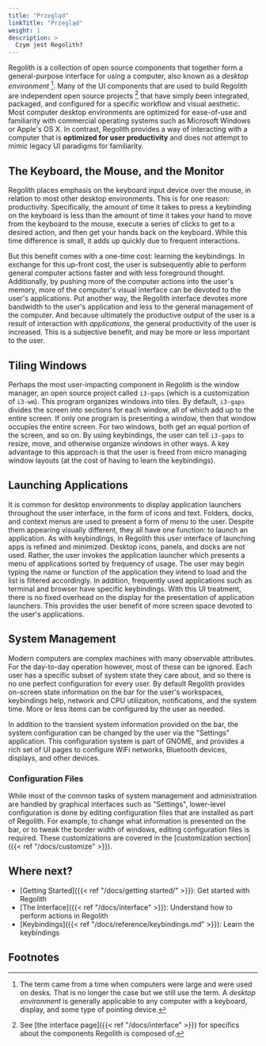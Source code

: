 ```yaml
---
title: "Przegląd"
linkTitle: "Przegląd"
weight: 1
description: >
  Czym jest Regolith?
---
```


Regolith is a collection of open source components that together form a general-purpose interface for using a computer, also known as a _desktop environment_ [^1]. Many of the UI components that are used to build Regolith are independent open source projects [^2] that have simply been integrated, packaged, and configured for a specific workflow and visual aesthetic. Most computer desktop environments are optimized for ease-of-use and familiarity with commercial operating systems such as Microsoft Windows or Apple's OS X. In contrast, Regolith provides a way of interacting with a computer that is **optimized for user productivity** and does not attempt to mimic legacy UI paradigms for familiarity.

## The Keyboard, the Mouse, and the Monitor

Regolith places emphasis on the keyboard input device over the mouse, in relation to most other desktop environments. This is for one reason: productivity. Specifically, the amount of time it takes to press a keybinding on the keyboard is less than the amount of time it takes your hand to move from the keyboard to the mouse, execute a series of clicks to get to a desired action, and then get your hands back on the keyboard. While this time difference is small, it adds up quickly due to frequent interactions.

But this benefit comes with a one-time cost: learning the keybindings. In exchange for this up-front cost, the user is subsequently able to perform general computer actions faster and with less foreground thought. Additionally, by pushing more of the computer actions into the user's memory, more of the computer's visual interface can be devoted to the user's applications. Put another way, the Regolith interface devotes more bandwidth to the user's application and less to the general management of the computer. And because ultimately the productive output of the user is a result of interaction with _applications_, the general productivity of the user is increased. This is a subjective benefit, and may be more or less important to the user.

## Tiling Windows

Perhaps the most user-impacting component in Regolith is the window manager, an open source project called `i3-gaps` (which is a customization of `i3-wm`). This program organizes windows into tiles. By default, `i3-gaps` divides the screen into sections for each window, all of which add up to the entire screen. If only one program is presenting a window, then that window occupies the entire screen. For two windows, both get an equal portion of the screen, and so on. By using keybindings, the user can tell `i3-gaps` to resize, move, and otherwise organize windows in other ways. A key advantage to this approach is that the user is freed from micro managing window layouts (at the cost of having to learn the keybindings).

## Launching Applications

It is common for desktop environments to display application launchers throughout the user interface, in the form of icons and text. Folders, docks, and context menus are used to present a form of menu to the user. Despite them appearing visually different, they all have one function: to launch an application. As with keybindings, in Regolith this user interface of launching apps is refined and minimized. Desktop icons, panels, and docks are not used. Rather, the user invokes the application launcher which presents a menu of applications sorted by frequency of usage. The user may begin typing the name or function of the application they intend to load and the list is filtered accordingly. In addition, frequently used applications such as terminal and browser have specific keybindings. With this UI treatment, there is no fixed overhead on the display for the presentation of application launchers. This provides the user benefit of more screen space devoted to the user's applications.

## System Management

Modern computers are complex machines with many observable attributes. For the day-to-day operation however, most of these can be ignored. Each user has a specific subset of system state they care about, and so there is no one perfect configuration for every user. By default Regolith provides on-screen state information on the bar for the user's workspaces, keybindings help, network and CPU utilization, notifications, and the system time. More or less items can be configured by the user as needed.

In addition to the transient system information provided on the bar, the system configuration can be changed by the user via the "Settings" application. This configuration system is part of GNOME, and provides a rich set of UI pages to configure WiFi networks, Bluetooth devices, displays, and other devices.

### Configuration Files

While most of the common tasks of system management and administration are handled by graphical interfaces such as "Settings", lower-level configuration is done by editing configuration files that are installed as part of Regolith. For example, to change what information is presented on the bar, or to tweak the border width of windows, editing configuration files is required. These customizations are covered in the [customization section]({{< ref "/docs/customize" >}}).

## Where next?

- [Getting Started]({{< ref "/docs/getting started/" >}}): Get started with Regolith
- [The Interface]({{< ref "/docs/interface" >}}): Understand how to perform actions in Regolith
- [Keybindings]({{< ref "/docs/reference/keybindings.md" >}}): Learn the keybindings

## Footnotes

[^1]: The term came from a time when computers were large and were used on desks. That is no longer the case but we still use the term. A _desktop environment_ is generally applicable to any computer with a keyboard, display, and some type of pointing device.
[^2]: See [the interface page]({{< ref "/docs/interface" >}}) for specifics about the components Regolith is composed of.
